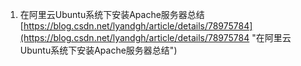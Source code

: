 1. 在阿里云Ubuntu系统下安装Apache服务器总结<br>[https://blog.csdn.net/lyandgh/article/details/78975784](https://blog.csdn.net/lyandgh/article/details/78975784 "在阿里云Ubuntu系统下安装Apache服务器总结")